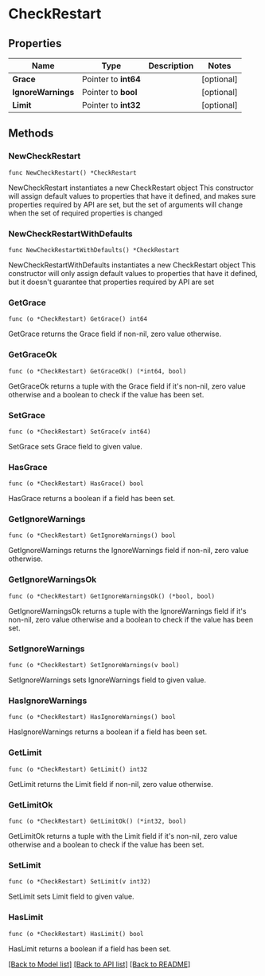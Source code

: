 # CheckRestart

## Properties

Name | Type | Description | Notes
------------ | ------------- | ------------- | -------------
**Grace** | Pointer to **int64** |  | [optional] 
**IgnoreWarnings** | Pointer to **bool** |  | [optional] 
**Limit** | Pointer to **int32** |  | [optional] 

## Methods

### NewCheckRestart

`func NewCheckRestart() *CheckRestart`

NewCheckRestart instantiates a new CheckRestart object
This constructor will assign default values to properties that have it defined,
and makes sure properties required by API are set, but the set of arguments
will change when the set of required properties is changed

### NewCheckRestartWithDefaults

`func NewCheckRestartWithDefaults() *CheckRestart`

NewCheckRestartWithDefaults instantiates a new CheckRestart object
This constructor will only assign default values to properties that have it defined,
but it doesn't guarantee that properties required by API are set

### GetGrace

`func (o *CheckRestart) GetGrace() int64`

GetGrace returns the Grace field if non-nil, zero value otherwise.

### GetGraceOk

`func (o *CheckRestart) GetGraceOk() (*int64, bool)`

GetGraceOk returns a tuple with the Grace field if it's non-nil, zero value otherwise
and a boolean to check if the value has been set.

### SetGrace

`func (o *CheckRestart) SetGrace(v int64)`

SetGrace sets Grace field to given value.

### HasGrace

`func (o *CheckRestart) HasGrace() bool`

HasGrace returns a boolean if a field has been set.

### GetIgnoreWarnings

`func (o *CheckRestart) GetIgnoreWarnings() bool`

GetIgnoreWarnings returns the IgnoreWarnings field if non-nil, zero value otherwise.

### GetIgnoreWarningsOk

`func (o *CheckRestart) GetIgnoreWarningsOk() (*bool, bool)`

GetIgnoreWarningsOk returns a tuple with the IgnoreWarnings field if it's non-nil, zero value otherwise
and a boolean to check if the value has been set.

### SetIgnoreWarnings

`func (o *CheckRestart) SetIgnoreWarnings(v bool)`

SetIgnoreWarnings sets IgnoreWarnings field to given value.

### HasIgnoreWarnings

`func (o *CheckRestart) HasIgnoreWarnings() bool`

HasIgnoreWarnings returns a boolean if a field has been set.

### GetLimit

`func (o *CheckRestart) GetLimit() int32`

GetLimit returns the Limit field if non-nil, zero value otherwise.

### GetLimitOk

`func (o *CheckRestart) GetLimitOk() (*int32, bool)`

GetLimitOk returns a tuple with the Limit field if it's non-nil, zero value otherwise
and a boolean to check if the value has been set.

### SetLimit

`func (o *CheckRestart) SetLimit(v int32)`

SetLimit sets Limit field to given value.

### HasLimit

`func (o *CheckRestart) HasLimit() bool`

HasLimit returns a boolean if a field has been set.


[[Back to Model list]](../README.md#documentation-for-models) [[Back to API list]](../README.md#documentation-for-api-endpoints) [[Back to README]](../README.md)



